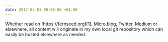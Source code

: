 ```yaml
---
date: 2017-05-01 08:08:00 +01:00
---
```


Whether read on [https://fernseed.org][1], [Micro.blog][2], [Twitter][3], [Medium][4] or elsewhere, all content will originate in my own local git repository which can easily be hosted elsewhere as needed.

[1]:	https://fernseed.org
[2]:	https://micro.blog/dmcgk
[3]:	https://twitter.com/dmcgk
[4]:	https://medium.fernseed.org
